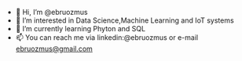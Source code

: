 - 👋 Hi, I’m @ebruozmus
- 👀 I’m interested in Data Science,Machine Learning and IoT systems
- 🌱 I’m currently learning Phyton and SQL
- 📫 You can reach me via linkedin:@ebruozmus or e-mail ebruozmus@gmail.com

